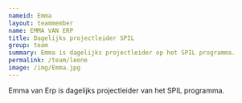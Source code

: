 ```yaml
---
nameid: Emma
layout: teammember
name: EMMA VAN ERP
title: Dagelijks projectleider SPIL
group: team
summary: Emma is dagelijks projectleider op het SPIL programma.
permalink: /team/leone
image: /img/Emma.jpg
---
```


Emma van Erp is dagelijks projectleider van het SPIL programma.

<br>



